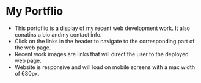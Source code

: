 # My Portflio

* This portoflio is a display of my recent web development work. It also conatins a bio andmy contact info.
* Click on the links in the header to navigate to the corresponding part of the web page.
* Recent work images are links that will direct the user to the deployed web page.
* Website is responsive and will load on mobile screens with a max width of 680px.
